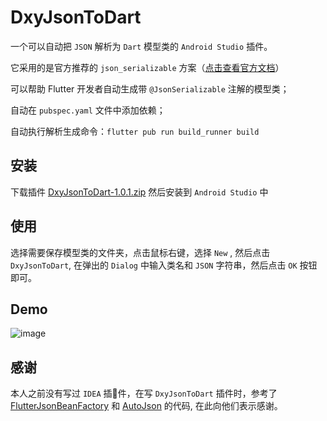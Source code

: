 

# DxyJsonToDart 


一个可以自动把 `JSON` 解析为 `Dart` 模型类的 `Android Studio` 插件。

它采用的是官方推荐的 `json_serializable` 方案（[点击查看官方文档](https://docs.flutter.dev/development/data-and-backend/json)）

可以帮助 Flutter 开发者自动生成带 `@JsonSerializable` 注解的模型类；

自动在 `pubspec.yaml` 文件中添加依赖；

自动执行解析生成命令：`flutter pub run build_runner build `

## 安装

 下载插件 <a href="images/DxyJsonToDart-1.0.1.zip" target="_blank">DxyJsonToDart-1.0.1.zip</a> 然后安装到 `Android Studio` 中

## 使用

选择需要保存模型类的文件夹，点击鼠标右键，选择 `New` , 然后点击 `DxyJsonToDart`, 在弹出的 `Dialog` 中输入类名和 `JSON` 字符串，然后点击 `OK` 按钮即可。


## Demo
![image](images/DxyJsonToDart.gif)

## 感谢

本人之前没有写过 `IDEA` 插件，在写 `DxyJsonToDart` 插件时，参考了 [FlutterJsonBeanFactory](https://github.com/fluttercandies/FlutterJsonBeanFactory) 和 [AutoJson](https://github.com/LuodiJackShen/AutoJson) 的代码, 在此向他们表示感谢。
